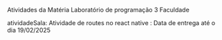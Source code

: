 Atividades da Matéria Laboratório de programação 3 Faculdade


atividadeSala: Atividade de routes no react native : Data de entrega até o dia 19/02/2025
